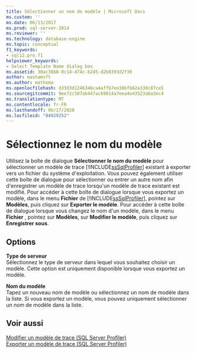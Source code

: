 ```yaml
---
title: Sélectionner un nom de modèle | Microsoft Docs
ms.custom: ''
ms.date: 06/13/2017
ms.prod: sql-server-2014
ms.reviewer: ''
ms.technology: database-engine
ms.topic: conceptual
f1_keywords:
- sql12.pro.f1
helpviewer_keywords:
- Select Template Name dialog box
ms.assetid: 30ac38b8-0c14-474c-b245-d2b8393d2f36
author: mashamsft
ms.author: mathoma
ms.openlocfilehash: d33d3d1246346ca4affb7ee38bfb62a338c87ce5
ms.sourcegitcommit: 9ee72c507ab447ac69014a7eea4e43523a0a3ec4
ms.translationtype: MT
ms.contentlocale: fr-FR
ms.lasthandoff: 06/17/2020
ms.locfileid: "84929252"
---
```

# <a name="select-template-name"></a>Sélectionnez le nom du modèle
  Utilisez la boîte de dialogue **Sélectionner le nom du modèle** pour sélectionner un modèle de trace [!INCLUDE[ssSqlProfiler](../includes/sssqlprofiler-md.md)] existant à exporter vers un fichier du système d'exploitation. Vous pouvez également utiliser cette boîte de dialogue pour sélectionner ou entrer un autre nom afin d'enregistrer un modèle de trace lorsqu'un modèle de trace existant est modifié. Pour accéder à cette boîte de dialogue lorsque vous exportez un modèle, dans le menu  **Fichier** de [!INCLUDE[ssSqlProfiler](../includes/sssqlprofiler-md.md)], pointez sur **Modèles**, puis cliquez sur **Exporter le modèle**. Pour accéder à cette boîte de dialogue lorsque vous changez le nom d'un modèle, dans le menu **Fichier** , pointez sur **Modèles**, sur **Modifier le modèle**, puis cliquez sur **Enregistrer sous**.  
  
## <a name="options"></a>Options  
 **Type de serveur**  
 Sélectionnez le type de serveur dans lequel vous souhaitez choisir un modèle. Cette option est uniquement disponible lorsque vous exportez un modèle.  
  
 **Nom du modèle**  
 Tapez un nouveau nom de modèle ou sélectionnez un nom de modèle dans la liste. Si vous exportez un modèle, vous pouvez uniquement sélectionner un nom de modèle dans la liste.  
  
## <a name="see-also"></a>Voir aussi  
 [Modifier un modèle de trace &#40;SQL Server Profiler&#41;](modify-a-trace-template-sql-server-profiler.md)   
 [Exporter un modèle de trace &#40;SQL Server Profiler&#41;](../tools/sql-server-profiler/export-a-trace-template-sql-server-profiler.md)  
  
  
